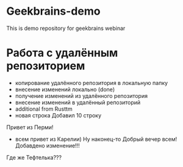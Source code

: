 # Geekbrains-demo
This is demo repository for geekbrains webinar

# Работа с удалённым репозиторием
- копирование удалённого репозитория в локальную папку
- внесение изменений локально (done)
- получение изменений из удалённого репозитория
- внесение изменений в удалённый репозиторий
- additional from Rusttm
- новая строка
Добавил 10 строку



Привет из Перми!










- всем привет из Карелии)
Ну наконец-то
Добрый вечер всем!
Добавдено изменение!!!

Где же Тефтелька???
